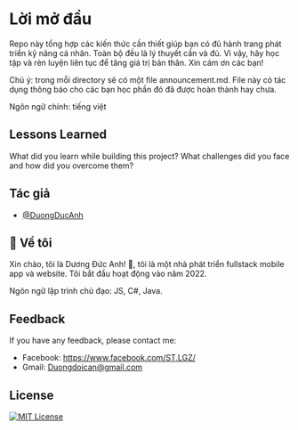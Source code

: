 # Lời mở đầu

Repo này tổng hợp các kiến thức cần thiết giúp bạn có đủ hành trang phát triển kỹ năng cá nhân. Toàn bộ đều là lý thuyết cần và đủ. Vì vậy, hãy học tập và rèn luyện liên tục để tăng giá trị bản thân. Xin cám ơn các bạn!

Chú ý: trong mỗi directory sẽ có một file announcement.md. File này có tác dụng thông báo cho các bạn học phần đó đã được hoàn thành hay chưa.

Ngôn ngữ chính: tiếng việt

## Lessons Learned

What did you learn while building this project? What challenges did you face and how did you overcome them?

## Tác giả

- [@DuongDucAnh](https://github.com/minh1507)

## 🚀 Về tôi

Xin chào, tôi là Dương Đức Anh! 👋, tôi là một nhà phát triển fullstack mobile app và website. Tôi bắt đầu hoạt động vào năm 2022.

Ngôn ngữ lập trình chủ đạo: JS, C#, Java.

## Feedback

If you have any feedback, please contact me:
- Facebook: https://www.facebook.com/ST.LGZ/
- Gmail: Duongdoican@gmail.com

## License

[![MIT License](https://img.shields.io/badge/License-MIT-green.svg)](https://choosealicense.com/licenses/mit/)
